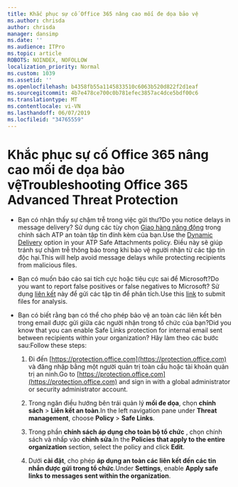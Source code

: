 ```yaml
---
title: Khắc phục sự cố Office 365 nâng cao mối đe dọa bảo vệ
ms.author: chrisda
author: chrisda
manager: dansimp
ms.date: ''
ms.audience: ITPro
ms.topic: article
ROBOTS: NOINDEX, NOFOLLOW
localization_priority: Normal
ms.custom: 1039
ms.assetid: ''
ms.openlocfilehash: b4358fb55a1145833510c6063b520d822f2d1eaf
ms.sourcegitcommit: 4b7e478ce700c0b781efec3857ac4dce5bdf00c6
ms.translationtype: MT
ms.contentlocale: vi-VN
ms.lasthandoff: 06/07/2019
ms.locfileid: "34765559"
---
```

# <a name="troubleshooting-office-365-advanced-threat-protection"></a><span data-ttu-id="558cf-102">Khắc phục sự cố Office 365 nâng cao mối đe dọa bảo vệ</span><span class="sxs-lookup"><span data-stu-id="558cf-102">Troubleshooting Office 365 Advanced Threat Protection</span></span>

- <span data-ttu-id="558cf-103">Bạn có nhận thấy sự chậm trễ trong việc gửi thư?</span><span class="sxs-lookup"><span data-stu-id="558cf-103">Do you notice delays in message delivery?</span></span> <span data-ttu-id="558cf-104">Sử dụng các tùy chọn [Giao hàng năng động](https://docs.microsoft.com/office365/securitycompliance/dynamic-delivery-and-previewing) trong chính sách ATP an toàn tập tin đính kèm của bạn.</span><span class="sxs-lookup"><span data-stu-id="558cf-104">Use the [Dynamic Delivery](https://docs.microsoft.com/office365/securitycompliance/dynamic-delivery-and-previewing) option in your ATP Safe Attachments policy.</span></span> <span data-ttu-id="558cf-105">Điều này sẽ giúp tránh sự chậm trễ thông báo trong khi bảo vệ người nhận từ các tập tin độc hại.</span><span class="sxs-lookup"><span data-stu-id="558cf-105">This will help avoid message delays while protecting recipients from malicious files.</span></span>

- <span data-ttu-id="558cf-106">Bạn có muốn báo cáo sai tích cực hoặc tiêu cực sai để Microsoft?</span><span class="sxs-lookup"><span data-stu-id="558cf-106">Do you want to report false positives or false negatives to Microsoft?</span></span> <span data-ttu-id="558cf-107">Sử dụng [liên kết](https://www.microsoft.com/wdsi/filesubmission/) này để gửi các tập tin để phân tích.</span><span class="sxs-lookup"><span data-stu-id="558cf-107">Use this [link](https://www.microsoft.com/wdsi/filesubmission/) to submit files for analysis.</span></span>

- <span data-ttu-id="558cf-108">Bạn có biết rằng bạn có thể cho phép bảo vệ an toàn các liên kết bên trong email được gửi giữa các người nhận trong tổ chức của bạn?</span><span class="sxs-lookup"><span data-stu-id="558cf-108">Did you know that you can enable Safe Links protection for internal email sent between recipients within your organization?</span></span> <span data-ttu-id="558cf-109">Hãy làm theo các bước sau:</span><span class="sxs-lookup"><span data-stu-id="558cf-109">Follow these steps:</span></span>

  1. <span data-ttu-id="558cf-110">Đi đến [https://protection.office.com](https://protection.office.com) và đăng nhập bằng một người quản trị toàn cầu hoặc tài khoản quản trị an ninh.</span><span class="sxs-lookup"><span data-stu-id="558cf-110">Go to [https://protection.office.com](https://protection.office.com) and sign in with a global administrator or security administrator account.</span></span>

  2. <span data-ttu-id="558cf-111">Trong ngăn điều hướng bên trái quản lý **mối đe dọa**, chọn **chính sách** \> **Liên kết an toàn**.</span><span class="sxs-lookup"><span data-stu-id="558cf-111">In the left navigation pane under **Threat management**, choose **Policy** \> **Safe Links**.</span></span>

  3. <span data-ttu-id="558cf-112">Trong phần **chính sách áp dụng cho toàn bộ tổ chức** , chọn chính sách và nhấp vào **chỉnh sửa**.</span><span class="sxs-lookup"><span data-stu-id="558cf-112">In the **Policies that apply to the entire organization** section, select the policy and click **Edit**.</span></span>

  4. <span data-ttu-id="558cf-113">Dưới **cài đặt**, cho phép **áp dụng an toàn các liên kết đến các tin nhắn được gửi trong tổ chức**.</span><span class="sxs-lookup"><span data-stu-id="558cf-113">Under **Settings**, enable **Apply safe links to messages sent within the organization**.</span></span>
